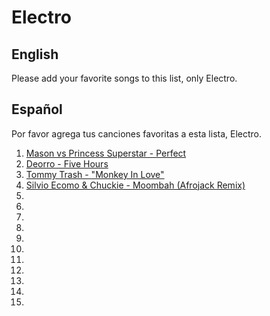 
# Electro

## English
Please add your favorite songs to this list, only Electro. 

## Español
Por favor agrega tus canciones favoritas a esta lista, Electro.

1. [Mason vs Princess Superstar - Perfect ](https://www.youtube.com/watch?v=7Y9UlEof6XI)
2. [Deorro - Five Hours](https://www.youtube.com/watch?v=K_yBUfMGvzc)
3. [Tommy Trash - "Monkey In Love"](https://www.youtube.com/watch?v=jmkc-DrGABU)
4. [Silvio Ecomo & Chuckie - Moombah (Afrojack Remix)](https://www.youtube.com/watch?v=3N1OQvJ5v2k)
5. []()
6. []()
7. []()
8. []()
9. []()
10. []()
11. []()
12. []()
13. []()
14. []()
15. []()